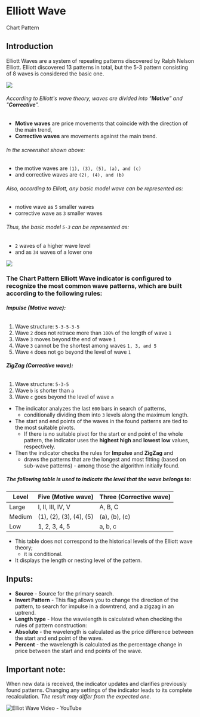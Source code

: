 # Elliott Wave

Chart Pattern

## Introduction

Elliott Waves are a system of repeating patterns discovered by Ralph Nelson Elliott. Elliott discovered 13 patterns in total, but the 5-3 pattern consisting of 8 waves is considered the basic one.

![](https://s3.amazonaws.com/cdn.freshdesk.com/data/helpdesk/attachments/production/43282992445/original/rBSBOAO7z0NAm11u9j5P0JgRiIDbZ94odQ.png?1640270787)

  
###### According to Elliott's wave theory, waves are divided into "**Motive**” and "**Corrective**”. 

- **Motive waves** are price movements that coincide with the direction of the main trend, 
- **Corrective waves** are movements against the main trend. 

###### In the screenshot shown above:

- the motive waves are `(1), (3), (5), (a), and (c)`
- and corrective waves are `(2), (4), and (b)`

###### Also, according to Elliott, any basic model wave can be represented as:

- motive wave as `5` smaller waves
- corrective wave as `3` smaller waves 

###### Thus, the basic model `5-3` can be represented as:

- `2` waves of a higher wave level 
- and as `34` waves of a lower one


![](https://s3.amazonaws.com/cdn.freshdesk.com/data/helpdesk/attachments/production/43282992516/original/jjF-X0MN1G9GF2kvbk3aFJ73tV2C-g03oA.png?1640270802)

### The Chart Pattern Elliott Wave indicator is configured to recognize the most common wave patterns, which are built according to the following rules:

###### **Impulse (Motive wave):**

1.  Wave structure: `5-3-5-3-5`
2.  Wave `2` does not retrace more than `100%` of the length of wave `1`
3.  Wave `3` moves beyond the end of wave `1`
4.  Wave `3` cannot be the shortest among waves `1, 3, and 5`
5.  Wave `4` does not go beyond the level of wave `1`


###### **ZigZag (Corrective wave):**

1.  Wave structure: `5-3-5`
2.  Wave `b` is shorter than `a`
3.  Wave `c` goes beyond the level of wave `a`


- The indicator analyzes the last `600` bars in search of patterns, 
	- conditionally dividing them into `3` levels along the maximum length. 
- The start and end points of the waves in the found patterns are tied to the most suitable pivots. 
	- If there is no suitable pivot for the start or end point of the whole pattern, the indicator uses the **highest high** and **lowest low** values, respectively. 
- Then the indicator checks the rules for **Impulse** and **ZigZag** and 
	- draws the patterns that are the longest and most fitting (based on sub-wave patterns) - among those the algorithm initially found.


##### The following table is used to indicate the level that the wave belongs to:

Level | Five (Motive wave) | Three (Corrective wave)
----- | ----- | -----
Large | I, II, III, IV, V | A, B, C
Medium | (1), (2), (3), (4), (5) | (a), (b), (c)
Low | 1, 2, 3, 4, 5 | a, b, c

- This table does not correspond to the historical levels of the Elliott wave theory; 
	- it is conditional. 
- It displays the length or nesting level of the pattern.

## Inputs:

- **Source** - Source for the primary search.
- **Invert Pattern** - This flag allows you to change the direction of the pattern, to search for impulse in a downtrend, and a zigzag in an uptrend.
- **Length type** - How the wavelength is calculated when checking the rules of pattern construction:
- **Absolute** - the wavelength is calculated as the price difference between the start and end point of the wave.
- **Percent** - the wavelength is calculated as the percentage change in price between the start and end points of the wave.

## Important note:

When new data is received, the indicator updates and clarifies previously found patterns. Changing any settings of the indicator leads to its complete recalculation. *The result may differ from the expected one*.


  ![Elliot Wave Video - YouTube](https://www.youtube.com/watch?v=XP2z6RRnLQg)
